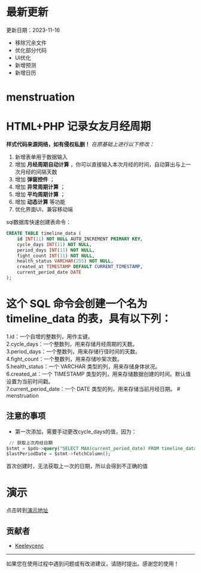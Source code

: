 # 最新更新
更新日期：2023-11-16

- 移除冗余文件
- 优化部分代码
- UI优化
- 新增预测
- 新增日历


# menstruation
# HTML+PHP 记录女友月经周期

**样式代码来源网络，如有侵权私删！**
_在原基础上进行以下修改：_
 1. 新增表单用于数据输入
 2. 增加 **月经周期自动计算** ，你可以直接输入本次月经的时间，自动算出与上一次月经的间隔天数
 3. 增加 **弹窗控件** ；
 4. 增加 **异常周期计算** ；
 5. 增加 **平均周期计算** ；
 6. 增加 **动态计算** 等功能
 7. 优化界面UI，兼容移动端

sql数据库快速创建表命令：
```sql
CREATE TABLE timeline_data (
    id INT(11) NOT NULL AUTO_INCREMENT PRIMARY KEY,
    cycle_days INT(11) NOT NULL,
    period_days INT(11) NOT NULL,
    fight_count INT(11) NOT NULL,
    health_status VARCHAR(255) NOT NULL,
    created_at TIMESTAMP DEFAULT CURRENT_TIMESTAMP,
    current_period_date DATE
);
```
# 这个 SQL 命令会创建一个名为 timeline_data 的表，具有以下列：  
1.id：一个自增的整数列，用作主键。  
2.cycle_days：一个整数列，用来存储月经周期的天数。  
3.period_days：一个整数列，用来存储行径时间的天数。  
4.fight_count：一个整数列，用来存储吵架次数。  
5.health_status：一个 VARCHAR 类型的列，用来存储身体状况。  
6.created_at：一个 TIMESTAMP 类型的列，用来存储数据创建的时间。默认值设置为当前时间戳。  
7.current_period_date：一个 DATE 类型的列，用来存储当前月经日期。  # menstruation


## 注意的事项

- 第一次添加，需要手动更改cycle_days的值，因为：
```sql
 // 获取上次月经日期
$stmt = $pdo->query("SELECT MAX(current_period_date) FROM timeline_data");
$lastPeriodDate = $stmt->fetchColumn();
```
首次创建时，无法获取上一次的日期，所以会得到不正确的值

# 演示
点击转到[演示地址](https://keeleycenc.com/Mygithub/menstruation/index.html)  

## 贡献者

- [Keeleycenc](https://keeleycenc.com)

---

如果您在使用过程中遇到问题或有改进建议，请随时提出。感谢您的使用！
